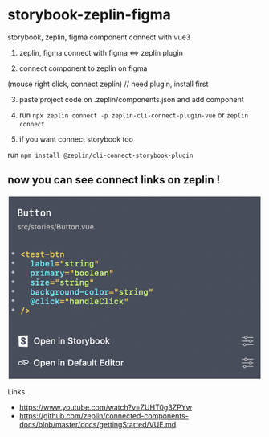 # storybook-zeplin-figma

storybook, zeplin, figma component connect with vue3


1. zeplin, figma connect with figma <=> zeplin plugin

2. connect component to zeplin on figma

(mouse right click, connect zeplin) // need plugin, install first

3. paste project code on .zeplin/components.json and add component

4. run `npx zeplin connect -p zeplin-cli-connect-plugin-vue` or `zeplin connect`

5. if you want connect storybook too

run `npm install @zeplin/cli-connect-storybook-plugin`


## now you can see connect links on zeplin !

![zeplin](/src/assets/zeplin.png)


Links.
- https://www.youtube.com/watch?v=ZUHT0g3ZPYw
- https://github.com/zeplin/connected-components-docs/blob/master/docs/gettingStarted/VUE.md
